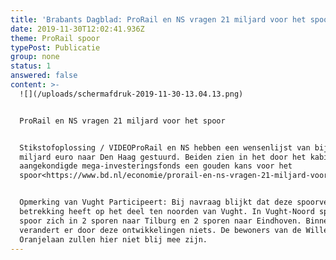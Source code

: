 ```yaml
---
title: 'Brabants Dagblad: ProRail en NS vragen 21 miljard voor het spoor. '
date: 2019-11-30T12:02:41.936Z
theme: ProRail spoor
typePost: Publicatie
group: none
status: 1
answered: false
content: >-
  ![](/uploads/schermafdruk-2019-11-30-13.04.13.png)


  ProRail en NS vragen 21 miljard voor het spoor


  Stikstofoplossing / VIDEOProRail en NS hebben een wensenlijst van bijna 21
  miljard euro naar Den Haag gestuurd. Beiden zien in het door het kabinet
  aangekondigde mega-investeringsfonds een gouden kans voor het
  spoor<https://www.bd.nl/economie/prorail-en-ns-vragen-21-miljard-voor-het-spoor~adcfdd70/>


  Opmerking van Vught Participeert: Bij navraag blijkt dat deze spoorverbreding
  betrekking heeft op het deel ten noorden van Vught. In Vught-Noord splitst het
  spoor zich in 2 sporen naar Tilburg en 2 sporen naar Eindhoven. Binnen Vught
  verandert er door deze ontwikkelingen niets. De bewoners van de Willem van
  Oranjelaan zullen hier niet blij mee zijn.
---
```



